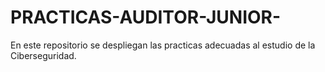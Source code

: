 # PRACTICAS-AUDITOR-JUNIOR-
En este repositorio se despliegan las practicas adecuadas al estudio de la Ciberseguridad. 
